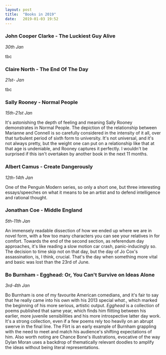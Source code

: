 ```yaml
---
layout: post
title:  "Books in 2019"
date:   2019-01-03 19:52
---
```


### John Cooper Clarke - The Luckiest Guy Alive
*30th Jan*

tbc

### Claire North - The End Of The Day
*21st- Jan*

tbc

### Sally Rooney - Normal People
*15th-21st Jan*

It's astonishing the depth of feeling and meaning Sally Rooney demonstrates in Normal People. The depiction of the relationship between Marianne and Connell is so carefully considered in the intensity of it all, over that turbulent period of sixth form to university. It's not universal, and it's not always pretty, but the weight one can put on a relationship like that at that age is undeniable, and Rooney captures it perfectly. I wouldn't be surprised if this isn't overtaken by another book in the next 11 months.

### Albert Camus - Create Dangerously
*12th-14th Jan*

One of the Penguin Modern series, so only a short one, but three interesting essays/speeches on what it means to be an artist and to defend intelligence and rational thought.

### Jonathan Coe - Middle England
*5th-11th Jan*

An immensely readable dissection of how we ended up where we are in novel form, with a few too many characters you can see your relatives in for comfort. Towards the end of the second section, as referendum day approaches, it's like reading a slow motion car crash, panic-inducingly so. The decision to time skip not on that day, but the day of Jo Cox's assassination, is, I think, crucial. That's the day when something more vital and basic was lost than the 23rd of June. 

### Bo Burnham - Egghead: Or, You Can't Survive on Ideas Alone
*3rd-4th Jan*

Bo Burnham is one of my favourite American comedians, and it's fair to say that he really came into his own with his 2013 special *what.*, which marked the beginning of his more serious, artistic output. *Egghead* is a collection of poems published that same year, which finds him flitting between his earlier, more juvenile sensibilities and his more introspective latter day work. It's a strong collection, even if a few poems rely too heavily on an abrupt swerve in the final line. The Flirt is an early example of Burnham grappling with the need to meet and match his audience's shifting expectations of him. Also worth noting are Chance Bone's illustrations, evocative of the way Dylan Moran uses a backdrop of thematically relevant doodles to amplify the ideas without being literal representations.
